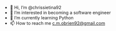 - 👋 Hi, I’m @chrissietina92
- 👀 I’m interested in becoming a software engineer
- 🌱 I’m currently learning Python
- 📫 How to reach me  c.m.obrien92@gmail.com

<!---
chrissietina92/chrissietina92 is a ✨ special ✨ repository because its `README.md` (this file) appears on your GitHub profile.
You can click the Preview link to take a look at your changes.
--->
